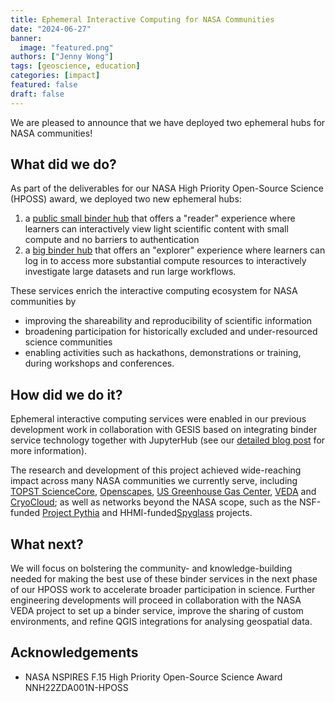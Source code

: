 ```yaml
---
title: Ephemeral Interactive Computing for NASA Communities
date: "2024-06-27"
banner:
  image: "featured.png"
authors: ["Jenny Wong"]
tags: [geoscience, education]
categories: [impact]
featured: false
draft: false
---
```


We are pleased to announce that we have deployed two ephemeral hubs for NASA communities!

## What did we do?

As part of the deliverables for our NASA High Priority Open-Source Science (HPOSS) award, we deployed two new ephemeral hubs:

1. a [public small binder hub](https://binder.opensci.2i2c.cloud/) that offers a "reader" experience where learners can interactively view light scientific content with small compute and no barriers to authentication
1. a [big binder hub](https://hub.big.binder.opensci.2i2c.cloud/) that offers an "explorer" experience where learners can log in to access more substantial compute resources to interactively investigate large datasets and run large workflows.

These services enrich the interactive computing ecosystem for NASA communities by

- improving the shareability and reproducibility of scientific information
- broadening participation for historically excluded and under-resourced science communities
- enabling activities such as hackathons, demonstrations or training, during workshops and conferences.

## How did we do it?

Ephemeral interactive computing services were enabled in our previous development work in collaboration with GESIS based on integrating binder service technology together with JupyterHub (see our [detailed blog post](/blog/2024/jupyterhub-binderhub-gesis/index) for more information).

The research and development of this project achieved wide-reaching impact across many NASA communities we currently serve, including [TOPST ScienceCore](https://www.nasa.gov/centers-and-facilities/marshall/nasa-boosts-open-science-through-innovative-training/), [Openscapes](/blog/2024/openscapes-sbg-workshop), [US Greenhouse Gas Center](/blog/2024/ghg-summer-school), [VEDA](https://www.earthdata.nasa.gov/esds/veda) and [CryoCloud](https://cryointhecloud.com/); as well as networks beyond the NASA scope, such as the NSF-funded [Project Pythia](https://projectpythia.org/) and HHMI-funded[Spyglass](https://lorenfranklab.github.io/spyglass/latest/) projects.

## What next?

We will focus on bolstering the community- and knowledge-building needed for making the best use of these binder services in the next phase of our HPOSS work to accelerate broader participation in science. Further engineering developments will proceed in collaboration with the NASA VEDA project to set up a binder service, improve the sharing of custom environments, and refine QGIS integrations for analysing geospatial data.

## Acknowledgements

- NASA NSPIRES F.15 High Priority Open-Source Science Award NNH22ZDA001N-HPOSS
